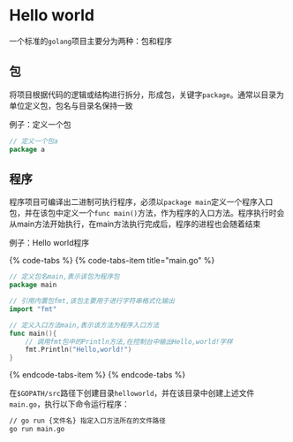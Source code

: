 # Hello world

一个标准的`golang`项目主要分为两种：包和程序

## 包

将项目根据代码的逻辑或结构进行拆分，形成包，关键字`package`。通常以目录为单位定义包，包名与目录名保持一致

例子：定义一个包

```go
// 定义一个包a
package a
```

## 程序

程序项目可编译出二进制可执行程序，必须以`package main`定义一个程序入口包，并在该包中定义一个`func main()`方法，作为程序的入口方法。程序执行时会从main方法开始执行，在main方法执行完成后，程序的进程也会随着结束

例子：Hello world程序

{% code-tabs %}
{% code-tabs-item title="main.go" %}
```go
// 定义包名main,表示该包为程序包
package main

// 引用内置包fmt,该包主要用于进行字符串格式化输出
import "fmt"

// 定义入口方法main,表示该方法为程序入口方法
func main(){
    // 调用fmt包中的Println方法,在控制台中输出Hello,world!字样
    fmt.Println("Hello,world!")
}
```
{% endcode-tabs-item %}
{% endcode-tabs %}

在`$GOPATH/src`路径下创建目录`helloworld`，并在该目录中创建上述文件`main.go`，执行以下命令运行程序：

```bash
// go run {文件名} 指定入口方法所在的文件路径
go run main.go
```

## 



